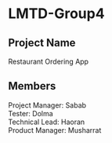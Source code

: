 # LMTD-Group4

## Project Name
Restaurant Ordering App<br/>

## Members
Project Manager: Sabab<br/>
Tester: Dolma<br/>
Technical Lead: Haoran<br/>
Product Manager: Musharrat<br/>

